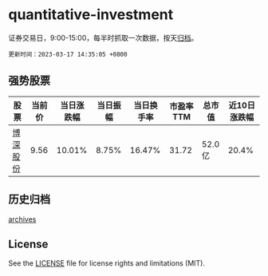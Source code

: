 # quantitative-investment

证券交易日，9:00-15:00，每半时抓取一次数据，按天[归档](archives)。

`更新时间：2023-03-17 14:35:05 +0800`

## 强势股票

|股票|当前价|当日涨跌幅|当日振幅|当日换手率|市盈率TTM|总市值|近10日涨跌幅|
|----|----|----|----|----|----|----|----|
|[博深股份](https://xueqiu.com/S/SZ002282)|9.56|10.01%|8.75%|16.47%|31.72|52.0亿|20.4%|

## 历史归档

[archives](archives)

## License

See the [LICENSE](LICENSE) file for license rights and limitations (MIT).